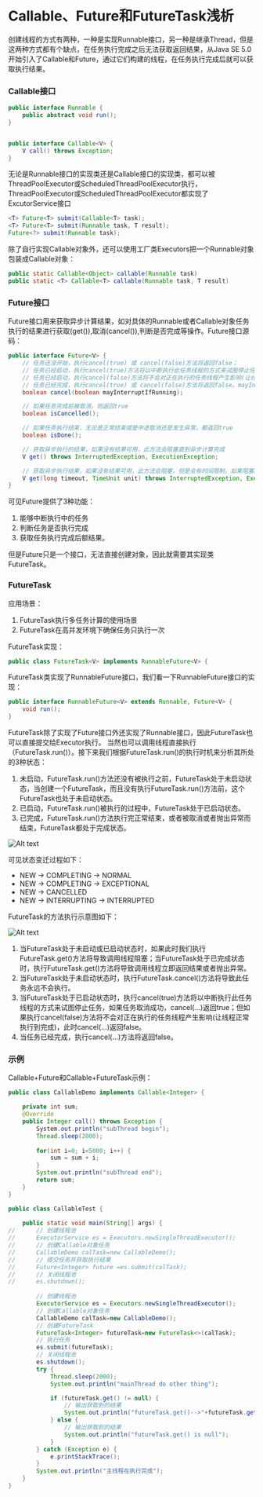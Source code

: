 Callable、Future和FutureTask浅析
===

创建线程的方式有两种，一种是实现Runnable接口，另一种是继承Thread，但是这两种方式都有个缺点，在任务执行完成之后无法获取返回结果，从Java SE 5.0开始引入了Callable和Future，通过它们构建的线程，在任务执行完成后就可以获取执行结果。

### Callable<V>接口

```java
public interface Runnable {
    public abstract void run();
}


public interface Callable<V> {
    V call() throws Exception;
}
```

无论是Runnable接口的实现类还是Callable接口的实现类，都可以被ThreadPoolExecutor或ScheduledThreadPoolExecutor执行，ThreadPoolExecutor或ScheduledThreadPoolExecutor都实现了ExcutorService接口

```java
<T> Future<T> submit(Callable<T> task);
<T> Future<T> submit(Runnable task, T result);
Future<?> submit(Runnable task);
```

除了自行实现Callable对象外，还可以使用工厂类Executors把一个Runnable对象包装成Callable对象：

```java
public static Callable<Object> callable(Runnable task)
public static <T> Callable<T> callable(Runnable task, T result)
```

### Future<V>接口

Future<V>接口用来获取异步计算结果，如对具体的Runnable或者Callable对象任务执行的结果进行获取(get()),取消(cancel()),判断是否完成等操作。Future接口源码：

```java
public interface Future<V> {
    // 任务还没开始，执行cancel(true) 或 cancel(false)方法将返回false；
    // 任务已经启动，执行cancel(true)方法将以中断执行此任务线程的方式来试图停止任务，如果停止成功，返回true；
    // 任务已经启动，执行cancel(false)方法将不会对正在执行的任务线程产生影响(让线程正常执行到完成)，此时返回false；
    // 任务已经完成，执行cancel(true) 或 cancel(false)方法将返回false。mayInterruptRunning参数表示是否中断执行中的线程。
    boolean cancel(boolean mayInterruptIfRunning);

    // 如果任务完成前被取消，则返回true
    boolean isCancelled();

    // 如果任务执行结束，无论是正常结束或是中途取消还是发生异常，都返回true
    boolean isDone();

    // 获取异步执行的结果，如果没有结果可用，此方法会阻塞直到异步计算完成
    V get() throws InterruptedException, ExecutionException;

    // 获取异步执行结果，如果没有结果可用，此方法会阻塞，但是会有时间限制，如果阻塞时间超过设定的timeout时间，该方法将返回null
    V get(long timeout, TimeUnit unit) throws InterruptedException, ExecutionException, TimeoutException;
}
```

可见Future提供了3种功能：

1. 能够中断执行中的任务
2. 判断任务是否执行完成
3. 获取任务执行完成后额结果。

但是Future只是一个接口，无法直接创建对象，因此就需要其实现类FutureTask。


### FutureTask

应用场景：

1. FutureTask执行多任务计算的使用场景
2. FutureTask在高并发环境下确保任务只执行一次

FutureTask实现：

```java
public class FutureTask<V> implements RunnableFuture<V> {
```

FutureTask类实现了RunnableFuture接口，我们看一下RunnableFuture接口的实现：

```java
public interface RunnableFuture<V> extends Runnable, Future<V> {  
    void run();  
}  
```

FutureTask除了实现了Future接口外还实现了Runnable接口，因此FutureTask也可以直接提交给Executor执行。 当然也可以调用线程直接执行（FutureTask.run()）。接下来我们根据FutureTask.run()的执行时机来分析其所处的3种状态：

1. 未启动，FutureTask.run()方法还没有被执行之前，FutureTask处于未启动状态，当创建一个FutureTask，而且没有执行FutureTask.run()方法前，这个FutureTask也处于未启动状态。
2. 已启动，FutureTask.run()被执行的过程中，FutureTask处于已启动状态。
3. 已完成，FutureTask.run()方法执行完正常结束，或者被取消或者抛出异常而结束，FutureTask都处于完成状态。

![Alt text](img/status.png)

可见状态变迁过程如下：

- NEW -> COMPLETING -> NORMAL
- NEW -> COMPLETING -> EXCEPTIONAL
- NEW -> CANCELLED
- NEW -> INTERRUPTING -> INTERRUPTED

FutureTask的方法执行示意图如下：

![Alt text](img/operate.png)

1. 当FutureTask处于未启动或已启动状态时，如果此时我们执行FutureTask.get()方法将导致调用线程阻塞；当FutureTask处于已完成状态时，执行FutureTask.get()方法将导致调用线程立即返回结果或者抛出异常。
2. 当FutureTask处于未启动状态时，执行FutureTask.cancel()方法将导致此任务永远不会执行。
3. 当FutureTask处于已启动状态时，执行cancel(true)方法将以中断执行此任务线程的方式来试图停止任务，如果任务取消成功，cancel(...)返回true；但如果执行cancel(false)方法将不会对正在执行的任务线程产生影响(让线程正常执行到完成)，此时cancel(...)返回false。
4. 当任务已经完成，执行cancel(...)方法将返回false。

### 示例

Callable+Future和Callable+FutureTask示例：

```java
public class CallableDemo implements Callable<Integer> {

    private int sum;
    @Override
    public Integer call() throws Exception {
        System.out.println("subThread begin");
        Thread.sleep(2000);
    
        for(int i=0; i<5000; i++) {
            sum = sum + i;
        }
        System.out.println("subThread end");
        return sum;
    }
}
```

```java
public class CallableTest {  
      
    public static void main(String[] args) {  
//      // 创建线程池
//      ExecutorService es = Executors.newSingleThreadExecutor();
//      // 创建Callable对象任务
//      CallableDemo calTask=new CallableDemo();
//      // 提交任务并获取执行结果
//      Future<Integer> future =es.submit(calTask);
//      // 关闭线程池
//      es.shutdown();
        
        // 创建线程池
        ExecutorService es = Executors.newSingleThreadExecutor();
        // 创建Callable对象任务
        CallableDemo calTask=new CallableDemo();
        // 创建FutureTask
        FutureTask<Integer> futureTask=new FutureTask<>(calTask);
        // 执行任务
        es.submit(futureTask);
        // 关闭线程池
        es.shutdown();
        try {
            Thread.sleep(2000);
            System.out.println("mainThread do other thing");

            if (futureTask.get() != null) {
                // 输出获取到的结果
                System.out.println("futureTask.get()-->"+futureTask.get());
            } else {
                // 输出获取到的结果
                System.out.println("futureTask.get() is null");
            }
        } catch (Exception e) {
            e.printStackTrace();
        }
        System.out.println("主线程在执行完成");
    }
}
```
